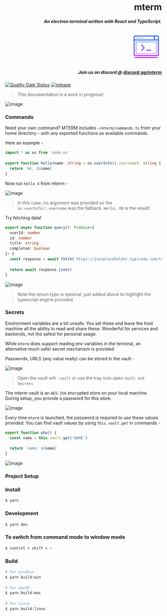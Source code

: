 
<h1 align="right">mterm</h1>
<h5 align="right">An electron terminal written with React and TypeScript.</h5>
<p align="right">
  <img alt="slate@taff" width="100px" src="resources/icon.png">
</p>
<h5 align="right">Join us on discord @ <a href=https://discord.gg/mterm">discord.gg/mterm</a></h5>

[![Quality Gate Status](https://sonarcloud.io/api/project_badges/measure?project=mterm-io_mterm&metric=alert_status)](https://sonarcloud.io/summary/new_code?id=mterm-io_mterm)
[![release](https://github.com/mterm-io/mterm/actions/workflows/release.yml/badge.svg)](https://github.com/mterm-io/mterm/actions/workflows/release.yml)

> This documentation is a work in progress!


![image](https://github.com/mterm-io/mterm/assets/7341502/27bcad62-6891-4b49-80b5-e5a17e0562ab)

### Commands

Need your own command? MTERM includes `~/mterm/commands.ts` from your home directory - with any exported functions as available commands.

Here an example -
```typescript
import * as os from 'node:os'

export function hello(name: string = os.userInfo().username): string {
  return `Hi, ${name}`
}
````

Now run `hello X` from mterm -

![image](https://github.com/mterm-io/mterm/assets/7341502/a042d214-e528-41bd-929c-5f3de6d994cd)

> In this case, no argument was provided so the `os.userInfo().username` was the fallback. `Hello, DR` is the result!

Try fetching data!

```typescript
export async function query(): Promise<{
  userId: number
  id: number
  title: string
  completed: boolean
}> {
  const response = await fetch('https://jsonplaceholder.typicode.com/todos/1')

  return await response.json()
}
```

![image](https://github.com/mterm-io/mterm/assets/7341502/df8e74d4-896c-4964-861d-bad3ced17c80)

> Note the return type is optional, just added above to highlight the typescript engine provided

### Secrets

Environment variables are a bit unsafe. You set these and leave the host machine all the ability to read and share these. Wonderful for services and backends, not the safest for personal usage.

While `mterm` does support reading env variables in the terminal, an alternative much safer secret mechanism is provided.

Passwords, URLS (any value really) can be stored in the vault -

![image](https://github.com/mterm-io/mterm/assets/7341502/ad55761a-a7b7-4a13-987e-23caf5e21ef2)

> Open the vault wih `:vault` or use the tray icon open `Vault and Secrets`

The mterm vault is an `AES-256` encrypted store on your local machine. During setup, you provide a password for this store.

![image](https://github.com/mterm-io/mterm/assets/7341502/423161d4-c5da-4185-9938-36c823eb9091)

Every time `mterm` is launched, the password is required to use these values provided. You can find vault values by using `this.vault.get` in commands -

````typescript
export function who() {
  const name = this.vault.get('NAME')

  return `name: ${name}`
}

````

![image](https://github.com/mterm-io/mterm/assets/7341502/76b26a62-33ea-4883-b07c-677f99ab3355)

### Project Setup

### Install

```bash
$ yarn
```

### Development

```bash
$ yarn dev
```

### To switch from command mode to window mode

```bash
$ control + shift + ~
```

### Build

```bash
# For windows
$ yarn build:win

# For macOS
$ yarn build:mac

# For Linux
$ yarn build:linux
```
